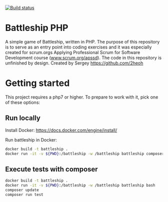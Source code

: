 [![Build status](https://dev.azure.com/APS-SD-Stewards/APS-SD/_apis/build/status/proscrumdev.battleship-cpp-CI)](https://dev.azure.com/APS-SD-Stewards/APS-SD/_build/latest?definitionId=21)

# Battleship PHP

A simple game of Battleship, written in PHP. The purpose of this repository is to serve as an entry point into coding exercises and it was especially created for scrum.orgs Applying Professional Scrum for Software Development course (www.scrum.org/apssd). The code in this repository is unfinished by design.
Created by Sergey https://github.com/2heoh 

# Getting started

This project requires a php7 or higher. To prepare to work with it, pick one of these
options:

## Run locally

Install Docker: https://docs.docker.com/engine/install/

Run battleship in Docker:

```bash
docker build -t battleship .
docker run -it -v ${PWD}:/battleship -w /battleship battleship composer run game
```

## Execute tests with composer

```bash
docker build -t battleship .
docker run -it -v ${PWD}:/battleship -w /battleship battleship bash
composer update
composer run test
```
